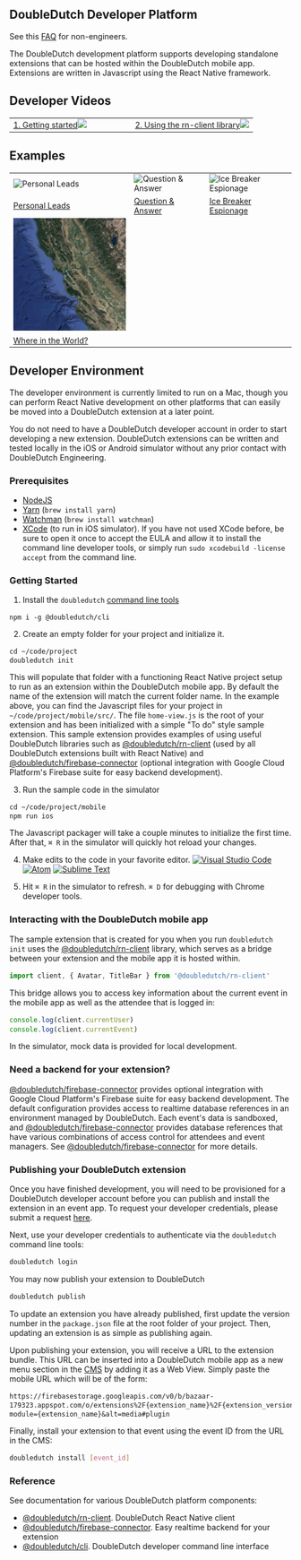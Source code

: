 ## DoubleDutch Developer Platform

See this [FAQ](../faq) for non-engineers.

The DoubleDutch development platform supports developing standalone extensions that can be hosted
within the DoubleDutch mobile app. Extensions are written in Javascript using the React Native framework.

## Developer Videos

<table>
  <tr>
    <td width="50%"><a href="https://www.youtube.com/watch?v=tz0Fx0YQvS0">1. Getting started<img src="https://img.youtube.com/vi/tz0Fx0YQvS0/hqdefault.jpg" width="400" /></a></td>
    <td width="50%"><a href="https://www.youtube.com/watch?v=LrdQl9G8jYo">2. Using the rn-client library<img src="https://img.youtube.com/vi/LrdQl9G8jYo/hqdefault.jpg" width="400" /></a></td>
  </tr>
</table>


## Examples

<table style="border:none;">
<tr>
  <td><img src="https://dd-bazaar.s3.amazonaws.com/discover_more/personal-leads-1.png" width="250px" alt="Personal Leads" /></td>
  <td><img src="https://dd-bazaar.s3.amazonaws.com/discover_more/question-answer-1.png" width="250px" alt="Question & Answer" /></td>
  <td><img src="https://dd-bazaar.s3.amazonaws.com/discover_more/ice-breaker-espionage-1.png" width="250px" alt="Ice Breaker Espionage" /></td>

</tr>
<tr>
  <td><a href="https://github.com/doubledutch/personal-leads">Personal Leads</a></td>
  <td><a href="https://github.com/doubledutch/question-and-answer">Question & Answer</a></td>
  <td><a href="https://github.com/doubledutch/assassins">Ice Breaker Espionage</a></td>
</tr>
<tr>
    <td><img src="https://github.com/AdamLiechty/where-in-the-world/raw/master/samples/bay.jpg" width="250px" alt="Bay Area satellite view" /></td>
</tr>
<tr>
  <td><a href="https://github.com/AdamLiechty/where-in-the-world">Where in the World?</a></td>
</tr>
</table>

## Developer Environment

The developer environment is currently limited to run on a Mac, though you can perform React Native
development on other platforms that can easily be moved into a DoubleDutch extension at a later point.

You do not need to have a DoubleDutch developer account in order to start developing a new extension.
DoubleDutch extensions can be written and tested locally in the iOS or Android simulator without any
prior contact with DoubleDutch Engineering.

### Prerequisites

- [NodeJS]
- [Yarn] (`brew install yarn`)
- [Watchman] (`brew install watchman`)
- [XCode] (to run in iOS simulator). If you have not used XCode before, be sure to open it once to
  accept the EULA and allow it to install the command line developer tools, or simply run `sudo xcodebuild -license accept`
  from the command line.

### Getting Started

1. Install the `doubledutch` [command line tools][@doubledutch/cli]

```
npm i -g @doubledutch/cli
```

2. Create an empty folder for your project and initialize it.

```
cd ~/code/project
doubledutch init
```

This will populate that folder with a functioning React Native project setup to run as an extension
within the DoubleDutch mobile app. By default the name of the extension will match the current folder
name. In the example above, you can find the Javascript files for your project in
`~/code/project/mobile/src/`. The file `home-view.js` is the root of your extension and has been
initialized with a simple "To do" style sample extension. This sample extension provides examples of
using useful DoubleDutch libraries such as [@doubledutch/rn-client] (used by all DoubleDutch extensions
built with React Native) and [@doubledutch/firebase-connector] (optional integration with Google Cloud
Platform's Firebase suite for easy backend development).

3. Run the sample code in the simulator

```
cd ~/code/project/mobile
npm run ios
```

The Javascript packager will take a couple minutes to initialize the first time. After that, `⌘ R` in the
simulator will quickly hot reload your changes.

4. Make edits to the code in your favorite editor.
   <a href="https://code.visualstudio.com/"><img alt="Visual Studio Code" src="https://code.visualstudio.com/favicon.ico" height="20" width="20" /></a>
   <a href="https://atom.io/"><img alt="Atom" src="https://atom.io/favicon.ico" height="20" width="20" /></a>
   <a href="https://www.sublimetext.com/"><img alt="Sublime Text" src="https://www.sublimetext.com/favicon.ico" height="20" width="20" /></a>
   
5. Hit `⌘ R` in the simulator to refresh.  `⌘ D` for debugging with Chrome developer tools.

### Interacting with the DoubleDutch mobile app

The sample extension that is created for you when you run `doubledutch init` uses the [@doubledutch/rn-client]
library, which serves as a bridge between your extension and the mobile app it is hosted within.

```javascript
import client, { Avatar, TitleBar } from '@doubledutch/rn-client'
```

This bridge allows you to access key information about the current event in the mobile app as well as the
attendee that is logged in:

```javascript
console.log(client.currentUser)
console.log(client.currentEvent)
```

In the simulator, mock data is provided for local development.

### Need a backend for your extension?

[@doubledutch/firebase-connector] provides optional integration with Google Cloud Platform's Firebase suite
for easy backend development. The default configuration provides access to realtime database references
in an environment managed by DoubleDutch. Each event's data is sandboxed, and [@doubledutch/firebase-connector]
provides database references that have various combinations of access control for attendees and event managers.
See [@doubledutch/firebase-connector] for more details.

### Publishing your DoubleDutch extension

Once you have finished development, you will need to be provisioned for a DoubleDutch developer account
before you can publish and install the extension in an event app. To request your developer credentials,
please submit a request [here](https://developer.doubledutch.me/hc/en-us/requests/new).

Next, use your developer credentials to authenticate via the `doubledutch` command line tools:

```bash
doubledutch login
```

You may now publish your extension to DoubleDutch

```bash
doubledutch publish
```

To update an extension you have already published, first update the version number in the `package.json`
file at the root folder of your project. Then, updating an extension is as simple as publishing again.

Upon publishing your extension, you will receive a URL to the extension bundle. This URL can be inserted
into a DoubleDutch mobile app as a new menu section in the [CMS](https://cms.doubledutch.me) by adding it as a Web View. Simply paste the mobile URL which will
be of the form:

```
https://firebasestorage.googleapis.com/v0/b/bazaar-179323.appspot.com/o/extensions%2F{extension_name}%2F{extension_version}%2Fmobile%2Findex.__platform__.0.46.4.manifest.bundle?module={extension_name}&alt=media#plugin
```

Finally, install your extension to that event using the event ID from the URL in the CMS:

```bash
doubledutch install [event_id]
```


### Reference

See documentation for various DoubleDutch platform components:

- [@doubledutch/rn-client].  DoubleDutch React Native client
- [@doubledutch/firebase-connector].  Easy realtime backend for your extension
- [@doubledutch/cli].  DoubleDutch developer command line interface

[@doubledutch/rn-client]: https://www.npmjs.com/package/@doubledutch/rn-client
[@doubledutch/firebase-connector]: https://www.npmjs.com/package/@doubledutch/firebase-connector
[@doubledutch/cli]: https://www.npmjs.com/package/@doubledutch/cli
[NodeJS]: https://nodejs.org
[Watchman]: http://brewformulas.org/Watchman
[Yarn]: https://yarnpkg.com/en/docs/install
[XCode]: https://developer.apple.com/xcode/
